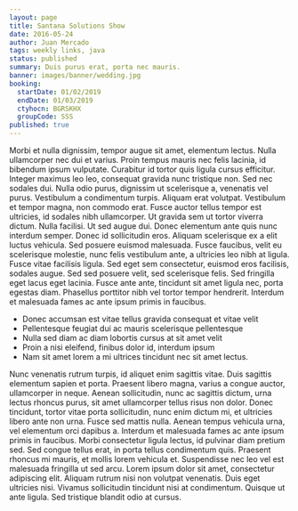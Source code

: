 ```yaml
---
layout: page
title: Santana Solutions Show
date: 2016-05-24
author: Juan Mercado
tags: weekly links, java
status: published
summary: Duis purus erat, porta nec mauris.
banner: images/banner/wedding.jpg
booking:
  startDate: 01/02/2019
  endDate: 01/03/2019
  ctyhocn: BGRSKHX
  groupCode: SSS
published: true
---
```

Morbi et nulla dignissim, tempor augue sit amet, elementum lectus. Nulla ullamcorper nec dui et varius. Proin tempus mauris nec felis lacinia, id bibendum ipsum vulputate. Curabitur id tortor quis ligula cursus efficitur. Integer maximus leo leo, consequat gravida nunc tristique non. Sed nec sodales dui. Nulla odio purus, dignissim ut scelerisque a, venenatis vel purus. Vestibulum a condimentum turpis. Aliquam erat volutpat. Vestibulum et tempor magna, non commodo erat. Fusce auctor tellus tempor est ultricies, id sodales nibh ullamcorper. Ut gravida sem ut tortor viverra dictum.
Nulla facilisi. Ut sed augue dui. Donec elementum ante quis nunc interdum semper. Donec id sollicitudin eros. Aliquam scelerisque ex a elit luctus vehicula. Sed posuere euismod malesuada. Fusce faucibus, velit eu scelerisque molestie, nunc felis vestibulum ante, a ultricies leo nibh at ligula. Fusce vitae facilisis ligula. Sed eget sem consectetur, euismod eros facilisis, sodales augue. Sed sed posuere velit, sed scelerisque felis. Sed fringilla eget lacus eget lacinia. Fusce ante ante, tincidunt sit amet ligula nec, porta egestas diam. Phasellus porttitor nibh vel tortor tempor hendrerit. Interdum et malesuada fames ac ante ipsum primis in faucibus.

* Donec accumsan est vitae tellus gravida consequat et vitae velit
* Pellentesque feugiat dui ac mauris scelerisque pellentesque
* Nulla sed diam ac diam lobortis cursus at sit amet velit
* Proin a nisi eleifend, finibus dolor id, interdum ipsum
* Nam sit amet lorem a mi ultrices tincidunt nec sit amet lectus.

Nunc venenatis rutrum turpis, id aliquet enim sagittis vitae. Duis sagittis elementum sapien et porta. Praesent libero magna, varius a congue auctor, ullamcorper in neque. Aenean sollicitudin, nunc ac sagittis dictum, urna lectus rhoncus purus, sit amet ullamcorper tellus risus non dolor. Donec tincidunt, tortor vitae porta sollicitudin, nunc enim dictum mi, et ultricies libero ante non urna. Fusce sed mattis nulla. Aenean tempus vehicula urna, vel elementum orci dapibus a. Interdum et malesuada fames ac ante ipsum primis in faucibus. Morbi consectetur ligula lectus, id pulvinar diam pretium sed. Sed congue tellus erat, in porta tellus condimentum quis.
Praesent rhoncus mi mauris, et mollis lorem vehicula et. Suspendisse nec leo vel est malesuada fringilla ut sed arcu. Lorem ipsum dolor sit amet, consectetur adipiscing elit. Aliquam rutrum nisi non volutpat venenatis. Duis eget ultricies nisi. Vivamus sollicitudin tincidunt nisi at condimentum. Quisque ut ante ligula. Sed tristique blandit odio at cursus.
